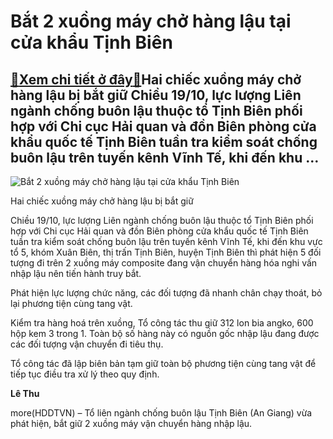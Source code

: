 Bắt 2 xuồng máy chở hàng lậu tại cửa khẩu Tịnh Biên
===================================================

[:gift:Xem chi tiết ở đây:gift:](https://hddtvn.com/bat-2-xuong-may-cho-hang-lau-tai-cua-khau-tinh-bien/)Hai chiếc xuồng máy chở hàng lậu bị bắt giữ Chiều 19/10, lực lượng Liên ngành chống buôn lậu thuộc tổ Tịnh Biên phối hợp với Chi cục Hải quan và đồn Biên phòng cửa khẩu quốc tế Tịnh Biên tuần tra kiểm soát chống buôn lậu trên tuyến kênh Vĩnh Tế, khi đến khu …
-------------------------------------------------------------------------------------------------------------------------------------------------------------------------------------------------------------------------------------------------------------------





![Bắt 2 xuồng máy chở hàng lậu tại cửa khẩu Tịnh Biên](https://hddtvn.com/wp-content/uploads/2021/01/2051_Bat_hang_nhap_lau_36_trieu1.jpg "Bắt 2 xuồng máy chở hàng lậu tại cửa khẩu Tịnh Biên")


Hai chiếc xuồng máy chở hàng lậu bị bắt giữ



Chiều 19/10, lực lượng Liên ngành chống buôn lậu thuộc tổ Tịnh Biên phối hợp với Chi cục Hải quan và đồn Biên phòng cửa khẩu quốc tế Tịnh Biên tuần tra kiểm soát chống buôn lậu trên tuyến kênh Vĩnh Tế, khi đến khu vực tổ 5, khóm Xuân Biên, thị trấn Tịnh Biên, huyện Tịnh Biên thì phát hiện 5 đối tượng đi trên 2 xuồng máy composite đang vận chuyển hàng hóa nghi vấn nhập lậu nên tiến hành truy bắt.


Phát hiện lực lượng chức năng, các đối tượng đã nhanh chân chạy thoát, bỏ lại phương tiện cùng tang vật.


Kiểm tra hàng hoá trên xuồng, Tổ công tác thu giữ 312 lon bia angko, 600 hộp kem 3 trong 1. Toàn bộ số hàng này có nguồn gốc nhập lậu đang được các đối tượng vận chuyển đi tiêu thụ.


Tổ công tác đã lập biên bản tạm giữ toàn bộ phương tiện cùng tang vật để tiếp tục điều tra xử lý theo quy định.




**Lê Thu**



more(HDDTVN) – Tổ liên ngành chống buôn lậu Tịnh Biên (An Giang) vừa phát hiện, bắt giữ 2 xuồng máy vận chuyển hàng nhập lậu.

